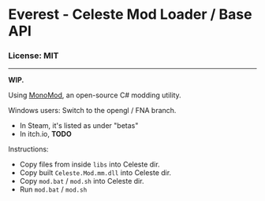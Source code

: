# Everest - Celeste Mod Loader / Base API

### License: MIT

----

**WIP.**

Using [MonoMod](https://github.com/0x0ade/MonoMod), an open-source C# modding utility.

Windows users: Switch to the opengl / FNA branch.
- In Steam, it's listed as under "betas"
- In itch.io, **TODO**

Instructions:

- Copy files from inside `libs` into Celeste dir.
- Copy built `Celeste.Mod.mm.dll` into Celeste dir.
- Copy `mod.bat` / `mod.sh` into Celeste dir.
- Run `mod.bat` / `mod.sh`
